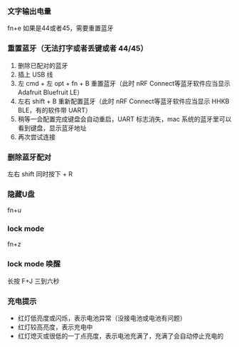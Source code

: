 ### 文字输出电量

fn+e 如果是44或者45，需要重置蓝牙

### 重置蓝牙（无法打字或者丢键或者 44/45）

1. 删除已配对的蓝牙
2. 插上 USB 线
3. 左 cmd + 左 opt + fn + B 重置蓝牙（此时 nRF Connect等蓝牙软件应当显示 Adafruit Bluefruit LE）
4. 左右 shift + B 重新配置蓝牙（此时 nRF Connect等蓝牙软件应当显示 HHKB BLE，有的软件带 UART）
5. 稍等一会配置完成键盘会自动重启，UART 标志消失，mac 系统的蓝牙里可以看到键盘，显示蓝牙地址
6. 再次尝试连接

### 删除蓝牙配对

左右 shift 同时按下 + R

### 隐藏U盘

fn+u

### lock mode
fn+z

### lock mode 唤醒
长按 F+J 三到六秒

### 充电提示
* 红灯低亮度或闪烁，表示电池异常（没接电池或电池有问题）  
* 红灯较高亮度，表示充电中  
* 红灯熄灭或很低的一丁点亮度，表示电池充满了，充满了会自动停止充电的   